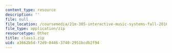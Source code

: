 ```yaml
---
content_type: resource
description: ''
file: null
file_location: /coursemedia/21m-385-interactive-music-systems-fall-2016/a3662b5df2d9044637402951bcdb2f94_class1.zip
file_type: application/zip
resourcetype: Other
title: class1.zip
uid: a3662b5d-f2d9-0446-3740-2951bcdb2f94
---
```

